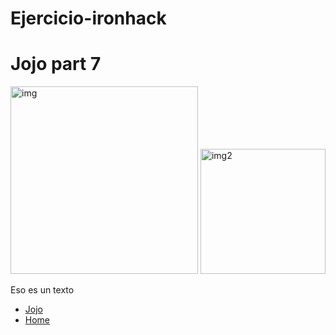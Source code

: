# Ejercicio-ironhack
<html>
  <head>
    <h1>Jojo part 7</h1>
  </head>
  <div>
  <img  width="300px" src="https://i.pinimg.com/originals/37/3e/e3/373ee390a4cf1d486a31b807f293cc74.jpg" alt="img">
    <img width="200px" src="https://i.pinimg.com/originals/03/b1/74/03b1741898a290614e04d8210202b4ef.jpg" alt="img2">
  </div>
   <div>
    <article>
    <p>Eso es un texto</p>
    </article>
  </div>
  <div>
    <ul>
      <li><a href="">Jojo</li>
      <li><a href="">Home</li>
    </ul>
  </div>
  </html>